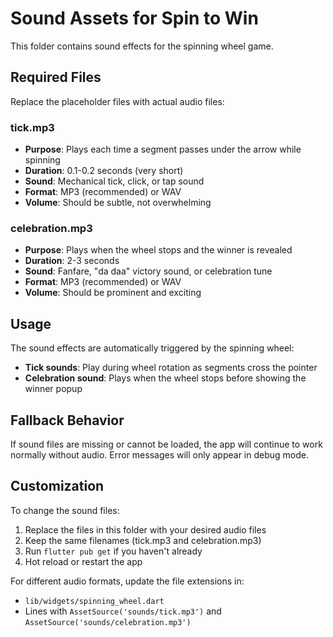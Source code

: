 # Sound Assets for Spin to Win

This folder contains sound effects for the spinning wheel game.

## Required Files

Replace the placeholder files with actual audio files:

### tick.mp3
- **Purpose**: Plays each time a segment passes under the arrow while spinning
- **Duration**: 0.1-0.2 seconds (very short)
- **Sound**: Mechanical tick, click, or tap sound
- **Format**: MP3 (recommended) or WAV
- **Volume**: Should be subtle, not overwhelming

### celebration.mp3
- **Purpose**: Plays when the wheel stops and the winner is revealed
- **Duration**: 2-3 seconds
- **Sound**: Fanfare, "da daa" victory sound, or celebration tune
- **Format**: MP3 (recommended) or WAV
- **Volume**: Should be prominent and exciting

## Usage

The sound effects are automatically triggered by the spinning wheel:
- **Tick sounds**: Play during wheel rotation as segments cross the pointer
- **Celebration sound**: Plays when the wheel stops before showing the winner popup

## Fallback Behavior

If sound files are missing or cannot be loaded, the app will continue to work normally without audio. Error messages will only appear in debug mode.

## Customization

To change the sound files:
1. Replace the files in this folder with your desired audio files
2. Keep the same filenames (tick.mp3 and celebration.mp3)
3. Run `flutter pub get` if you haven't already
4. Hot reload or restart the app

For different audio formats, update the file extensions in:
- `lib/widgets/spinning_wheel.dart`
- Lines with `AssetSource('sounds/tick.mp3')` and `AssetSource('sounds/celebration.mp3')`